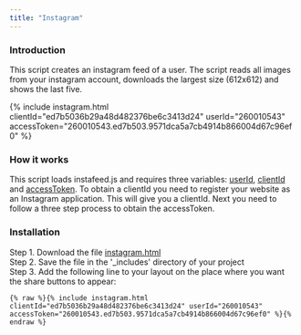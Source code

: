 ```yaml
---
title: "Instagram"
---
```


### Introduction

This script creates an instagram feed of a user. The script reads all images from your instagram account, downloads the largest size (612x612) and shows the last five.

{% include instagram.html clientId="ed7b5036b29a48d482376be6c3413d24" userId="260010543" accessToken="260010543.ed7b503.9571dca5a7cb4914b866004d67c96ef0" %}

### How it works

This script loads instafeed.js and requires three variables: [userId](https://smashballoon.com/instagram-feed/find-instagram-user-id/), [clientId](https://www.instagram.com/developer/) and [accessToken](https://www.instagram.com/developer/authentication/). To obtain a clientId you need to register your website as an Instagram application. This will give you a clientId. Next you need to follow a three step process to obtain the accessToken.

### Installation

Step 1. Download the file [instagram.html](https://raw.githubusercontent.com/jhvanderschee/jekyllcodex/gh-pages/_includes/instagram.html)
<br />Step 2. Save the file in the '_includes' directory of your project
<br />Step 3. Add the following line to your layout on the place where you want the share buttons to appear:

```
{% raw %}{% include instagram.html clientId="ed7b5036b29a48d482376be6c3413d24" userId="260010543" accessToken="260010543.ed7b503.9571dca5a7cb4914b866004d67c96ef0" %}{% endraw %}
```